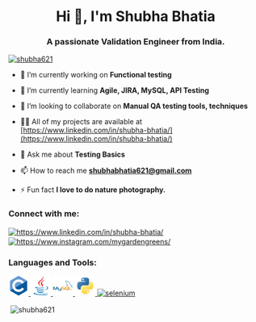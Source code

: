 <h1 align="center">Hi 👋, I'm Shubha Bhatia</h1>
<h3 align="center">A passionate Validation Engineer from India.</h3>

<p align="left"> <a href="https://github.com/ryo-ma/github-profile-trophy"><img src="https://github-profile-trophy.vercel.app/?username=shubha621" alt="shubha621" /></a> </p>

- 🔭 I’m currently working on **Functional testing**

- 🌱 I’m currently learning **Agile, JIRA, MySQL, API Testing**

- 👯 I’m looking to collaborate on **Manual QA testing tools, techniques**

- 👨‍💻 All of my projects are available at [https://www.linkedin.com/in/shubha-bhatia/](https://www.linkedin.com/in/shubha-bhatia/)

- 💬 Ask me about **Testing Basics**

- 📫 How to reach me **shubhabhatia621@gmail.com**

- ⚡ Fun fact **I love to do nature photography.**

<h3 align="left">Connect with me:</h3>
<p align="left">
<a href="https://linkedin.com/in/https://www.linkedin.com/in/shubha-bhatia/" target="blank"><img align="center" src="https://raw.githubusercontent.com/rahuldkjain/github-profile-readme-generator/master/src/images/icons/Social/linked-in-alt.svg" alt="https://www.linkedin.com/in/shubha-bhatia/" height="30" width="40" /></a>
<a href="https://instagram.com/https://www.instagram.com/mygardengreens/" target="blank"><img align="center" src="https://raw.githubusercontent.com/rahuldkjain/github-profile-readme-generator/master/src/images/icons/Social/instagram.svg" alt="https://www.instagram.com/mygardengreens/" height="30" width="40" /></a>
</p>

<h3 align="left">Languages and Tools:</h3>
<p align="left"> <a href="https://www.cprogramming.com/" target="_blank" rel="noreferrer"> <img src="https://raw.githubusercontent.com/devicons/devicon/master/icons/c/c-original.svg" alt="c" width="40" height="40"/> </a> <a href="https://www.java.com" target="_blank" rel="noreferrer"> <img src="https://raw.githubusercontent.com/devicons/devicon/master/icons/java/java-original.svg" alt="java" width="40" height="40"/> </a> <a href="https://www.mysql.com/" target="_blank" rel="noreferrer"> <img src="https://raw.githubusercontent.com/devicons/devicon/master/icons/mysql/mysql-original-wordmark.svg" alt="mysql" width="40" height="40"/> </a> <a href="https://www.python.org" target="_blank" rel="noreferrer"> <img src="https://raw.githubusercontent.com/devicons/devicon/master/icons/python/python-original.svg" alt="python" width="40" height="40"/> </a> <a href="https://www.selenium.dev" target="_blank" rel="noreferrer"> <img src="https://raw.githubusercontent.com/detain/svg-logos/780f25886640cef088af994181646db2f6b1a3f8/svg/selenium-logo.svg" alt="selenium" width="40" height="40"/> </a> </p>

<p>&nbsp;<img align="center" src="https://github-readme-stats.vercel.app/api?username=shubha621&show_icons=true&locale=en" alt="shubha621" /></p>

